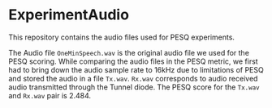 # ExperimentAudio
This repository contains the audio files used for PESQ experiments.

The Audio file `OneMinSpeech.wav` is the original audio file we used for the PESQ scoring.
While comparing the audio files in the PESQ metric, we first had to bring down the audio sample rate to 16kHz due to limitations of PESQ and stored the audio in a file `Tx.wav`. `Rx.wav` corresponds to audio received audio transmitted through the Tunnel diode. The PESQ score for the `Tx.wav` and `Rx.wav` pair is 2.484. 

